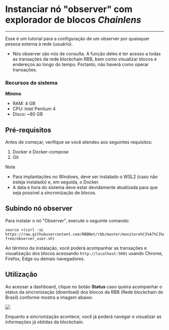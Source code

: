 # Instanciar nó "observer" com explorador de blocos *Chainlens*
---

Esse é um tutorial para a configuração de um observer por quaisquer pessoa externa à rede (usuário).

* Nós observer são nós de consulta. A função deles é ter acesso a todas as transações da rede blockchain RBB, bem como visualizar blocos e endereços ao longo do tempo. Portanto, não haverá como operar transações.

### Recursos do sistema

**Mínimo**
- RAM: 4 GB
- CPU: Intel Pentium 4
- Disco: ~80 GB

## Pré-requisitos

Antes de começar, verifique se você atendeu aos seguintes requisitos:

1. Docker e Docker-compose
2. Git

> [!NOTE]
> - Para implantações no Windows, deve ser instalado o WSL2 (caso não esteja instalado) e, em seguida, o Docker.
> - A data e hora do sistema deve estar devidamente atualizada para que seja possível a sincronização de blocos.

## Subindo nó observer

Para instalar o nó "Observer", execute o seguinte comando:

```
source <(curl -sL https://raw.githubusercontent.com/RBBNet/rbb/master/monitora%C3%A7%C3%A3o/block_explorer/chainlens-free/observer_user.sh)

```

Ao término da instalação, você poderá acompanhar as transações e visualização dos blocos acessando `http://localhost:5001` usando Chrome, Firefox, Edge ou demais navegadores.

## Utilização

Ao acessar a dashboard, clique no botão **Status** caso queira acompanhar o status da sincronização (download) dos blocos da RBB (Rede blockchain do Brasil) conforme mostra a imagem abaixo:

![](https://i.imgur.com/jdFnmmu.png)

Enquanto a sincronização acontece, você já poderá navegar e visualizar as informações já obtidas da blockchain.
